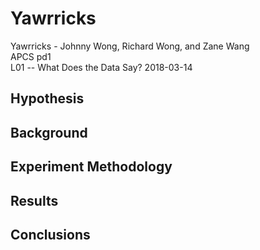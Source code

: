 # Yawrricks
Yawrricks - Johnny Wong, Richard Wong, and Zane Wang <br />
APCS pd1 <br />
L01 -- What Does the Data Say?
2018-03-14 

## Hypothesis
## Background
## Experiment Methodology
## Results
## Conclusions
